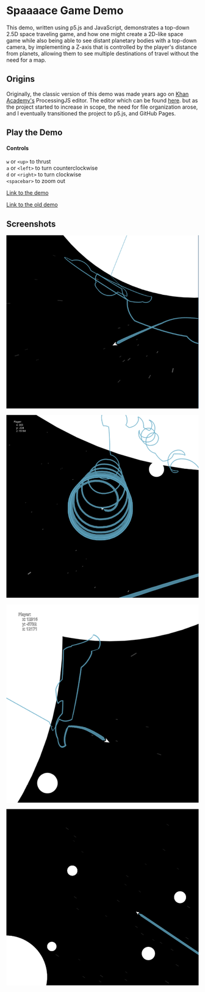 # Spaaaace Game Demo

This demo, written using p5.js and JavaScript, demonstrates a top-down 2.5D space traveling game, and how one might create a 2D-like space game while also being able to see distant planetary bodies with a top-down camera, by implementing a Z-axis that is controlled by the player's distance from planets, allowing them to see multiple destinations of travel without the need for a map.

## Origins
Originally, the classic version of this demo was made years ago on [Khan Academy's](https://www.khanacademy.org/) ProcessingJS editor. The editor which can be found [here](https://www.khanacademy.org/computer-programming/new/pjs). but as the project started to increase in scope, the need for file organization arose, and I eventually transitioned the project to p5.js, and GitHub Pages.

## Play the Demo

#### Controls
`w` or `<up>` to thrust \
`a` or `<left>` to turn counterclockwise \
`d` or `<right>` to turn clockwise \
`<spacebar>` to zoom out

[Link to the demo](https://stephen010x.github.io/spaaaace)

[Link to the old demo](https://stephen010x.github.io/spaaaace/old-demo)

## Screenshots

![screenshot1.webp](media/screenshot1.webp)

![screenshot2.webp](media/screenshot2.webp)

![screenshot3.webp](media/screenshot3.webp)

![screenshot4.webp](media/screenshot4.webp)

